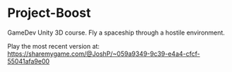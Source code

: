 # Project-Boost
 GameDev Unity 3D course. Fly a spaceship through a hostile environment.

 Play the most recent version at: https://sharemygame.com/@JoshP/~059a9349-9c39-e4a4-cfcf-55041afa9e00
